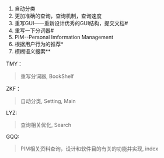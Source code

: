 1. 自动分类
2. 更加准确的查询，查询机制，查询速度
3. 重写GUI——重新设计优秀的GUI结构，提交文档#
4. 重写一下分词器#
5. PIM--Personal Imformation Management
5. 根据用户行为的推荐*
6. 模糊语义搜索**

TMY：
>重写分词器, BookShelf

ZKF：
>自动分类, Setting, Main

LYZ:
>查询相关优化, Search

GQQ:
>PIM相关资料查询，设计和软件目的有关的功能并实现, index
